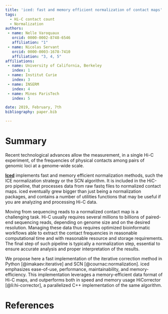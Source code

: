 ```yaml
---
title: 'iced: fast and memory efficient normalization of contact maps'
tags:
  - Hi-C contact count
  - Normalization
authors:
 - name: Nelle Varoquaux
   orcid: 0000-0002-8748-6546
   affiliation: "1"
 - name: Nicolas Servant
   orcid: 0000-0003-1678-7410
   affiliation: "3, 4, 5"
affiliations:
 - name: University of California, Berkeley
   index: 1
 - name: Institut Curie
   index: 3
 - name: INSERM
   index: 4
 - name: Mines ParisTech
   index: 5

date: 2019, February, 7th
bibliography: paper.bib

---
```


# Summary

Recent technological advances allow the measurement, in a single Hi-C
experiment, of the frequencies of physical contacts among pairs of genomic
loci at a genome-wide scale.

[**Iced**](https://github.com/hiclib/iced) implements fast and memory
efficient normalization methods, such the ICE normalization strategy or the
SCN algorithm. It is included in the HiC-pro pipeline, that processes data
from raw fastq files to normalized contact maps. iced eventually grew bigger
than just being a normalization packages, and contains a number of utilities
functions that may be useful if you are analyzing and processing Hi-C data.

Moving from sequencing reads to a normalized contact map is a challenging
task. Hi-C usually requires several millions to billions of paired-end
sequencing reads, depending on genome size and on the desired resolution.
Managing these data thus requires optimized bioinformatic workflows able to
extract the contact frequencies in reasonable computational time and with
reasonable resource and storage requirements. The final step of such pipeline
is typically a normalization step, essential to ensure accurate analysis and
proper interpretation of the results.
  
We propose here a fast implementation of the iterative correction method in
Python [@imakaev:iterative] and SCN [@cournac:normalization]. iced emphasizes
ease-of-use, performance, maintainability, and memory-efficiency. This
implementation leverages a memory-efficient data format of Hi-C maps, and
outperforms both in speed and memory usage HiCorrector [@li:hi-corrector], a
parallelized C++ implementation of the same algorithm.

# References
